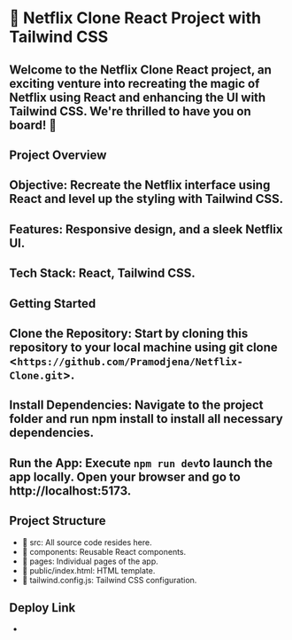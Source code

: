 # 🚀 Netflix Clone React Project with Tailwind CSS

## Welcome to the Netflix Clone React project, an exciting venture into recreating the magic of Netflix using React and enhancing the UI with Tailwind CSS. We're thrilled to have you on board! 🍿

## Project Overview

## Objective: Recreate the Netflix interface using React and level up the styling with Tailwind CSS.

## Features: Responsive design, and a sleek Netflix UI.

## Tech Stack: React, Tailwind CSS.

## Getting Started

## Clone the Repository: Start by cloning this repository to your local machine using git clone <`https://github.com/Pramodjena/Netflix-Clone.git`>.

## Install Dependencies: Navigate to the project folder and run npm install to install all necessary dependencies.

## Run the App: Execute `npm run dev`to launch the app locally. Open your browser and go to http://localhost:5173.

## Project Structure

- 📁 src: All source code resides here.
- 📁 components: Reusable React components.
- 📁 pages: Individual pages of the app.
- 📄 public/index.html: HTML template.
- 📄 tailwind.config.js: Tailwind CSS configuration.

## Deploy Link
- 
